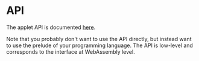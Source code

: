 # API

The applet API is documented [here](https://docs.rs/wasefire-applet-api).

Note that you probably don't want to use the API directly, but instead want to
use the prelude of your programming language. The API is low-level and
corresponds to the interface at WebAssembly level.
